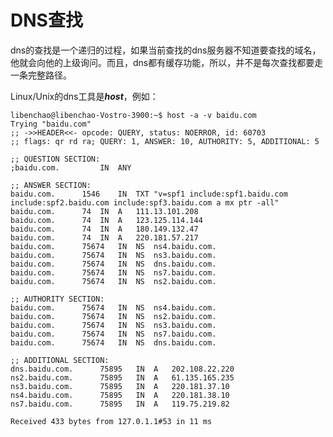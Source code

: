 # DNS查找
dns的查找是一个递归的过程，如果当前查找的dns服务器不知道要查找的域名，他就会向他的上级询问。而且，dns都有缓存功能，所以，并不是每次查找都要走一条完整路径。

Linux/Unix的dns工具是***host***，例如：

    libenchao@libenchao-Vostro-3900:~$ host -a -v baidu.com
    Trying "baidu.com"
    ;; ->>HEADER<<- opcode: QUERY, status: NOERROR, id: 60703
    ;; flags: qr rd ra; QUERY: 1, ANSWER: 10, AUTHORITY: 5, ADDITIONAL: 5
    
    ;; QUESTION SECTION:
    ;baidu.com.			IN	ANY
    
    ;; ANSWER SECTION:
    baidu.com.		1546	IN	TXT	"v=spf1 include:spf1.baidu.com include:spf2.baidu.com include:spf3.baidu.com a mx ptr -all"
    baidu.com.		74	IN	A	111.13.101.208
    baidu.com.		74	IN	A	123.125.114.144
    baidu.com.		74	IN	A	180.149.132.47
    baidu.com.		74	IN	A	220.181.57.217
    baidu.com.		75674	IN	NS	ns4.baidu.com.
    baidu.com.		75674	IN	NS	ns3.baidu.com.
    baidu.com.		75674	IN	NS	dns.baidu.com.
    baidu.com.		75674	IN	NS	ns7.baidu.com.
    baidu.com.		75674	IN	NS	ns2.baidu.com.
    
    ;; AUTHORITY SECTION:
    baidu.com.		75674	IN	NS	ns4.baidu.com.
    baidu.com.		75674	IN	NS	ns2.baidu.com.
    baidu.com.		75674	IN	NS	ns3.baidu.com.
    baidu.com.		75674	IN	NS	ns7.baidu.com.
    baidu.com.		75674	IN	NS	dns.baidu.com.
    
    ;; ADDITIONAL SECTION:
    dns.baidu.com.		75895	IN	A	202.108.22.220
    ns2.baidu.com.		75895	IN	A	61.135.165.235
    ns3.baidu.com.		75895	IN	A	220.181.37.10
    ns4.baidu.com.		75895	IN	A	220.181.38.10
    ns7.baidu.com.		75895	IN	A	119.75.219.82
    
    Received 433 bytes from 127.0.1.1#53 in 11 ms